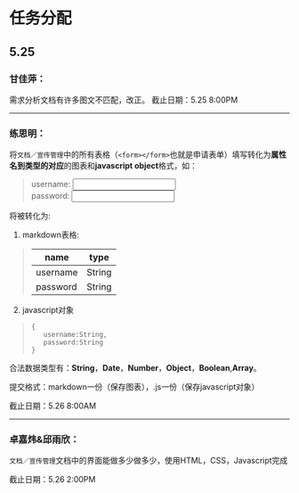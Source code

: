 # 任务分配

## 5.25

### 甘佳萍：

需求分析文档有许多图文不匹配，改正。
截止日期：5.25 8:00PM

---

### 练思明：

将```文档／宣传管理```中的所有表格（```<form></form>```也就是申请表单）填写转化为**属性名到类型的对应**的图表和**javascript object**格式，如：

> <div> 
> <form action="">
>    <label for="name">username:</label>
>    <input id="name"><br>
>    <label for="pass">password:</label>
>    <input type="pass">
> </form>
> </div>

将被转化为:

1. markdown表格:

> |    name     | type           | 
> | ------------- |:-------------:| 
> | username      | String | 
> | password      | String     |   

2. javascript对象

>```
>{
>    username:String,
>    password:String
>}
>```

合法数据类型有：**String**，**Date**，**Number**，**Object**，**Boolean**,**Array**。

提交格式：markdown一份（保存图表），.js一份（保存javascript对象）

截止日期：5.26 8:00AM

---

### 卓嘉炜&邱雨欣：

```文档／宣传管理```文档中的界面能做多少做多少，使用HTML，CSS，Javascript完成

截止日期：5.26 2:00PM


